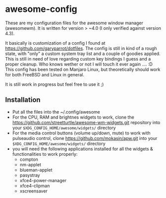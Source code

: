 awesome-config
==============

These are my configuration files for the awesome window manager (awesomewm).
It is written for version > ~4.0 (I only verified against version 4.3).

It basically is customization of a config I found at https://github.com/garyparrot/dotfiles.
The config is still in kind of a rough state, with "only" a custom system tray list and a couple of goodies applied.
This is still in need of love regarding custom key bindings I guess and a proper cleanup. Who knows wether or not I
will touch it ever again .... :D
This config has been tested on Manjaro Linux, but theoretically should work for both FreeBSD and Linux in general.

It is still work in progress but feel free to use it ;)

Installation
------------

* Put all the files into the ~/.config/awesome
* For the CPU, RAM  and brightnes widgets to work, clone the https://github.com/streetturtle/awesome-wm-widgets.git
  repository into your `$XDG_CONFIG_HOME/awesome/widgets/` directory
* For the media control buttons (volume up/down, mute) to work with pulseaudio control, clone
  https://github.com/mokasin/apw.git into your `$XDG_CONFIG_HOME/awesome/widgets/` directory
* you will need the following applications installed for all the widgets & functionalities to work properly:
  * compton
  * nm-applet
  * blueman-applet
  * pasystray
  * xfce4-power-manager
  * xfce4-clipman
  * xscreensaver

